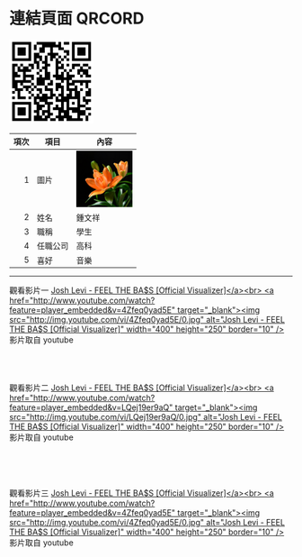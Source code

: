# 連結頁面 QRCORD
<img src="c108252115.png" width="150" Height="150" />
<br>
 


| 項次 | 項目 | 內容 |
|----:|------|------|
| 1 | 圖片 | <img src="c.jpg" width="100" Height="100" /> |
| 2 | 姓名 | 鍾文祥 |
| 3 | 職稱 | 學生 |
| 4 | 任職公司 | 高科 |
| 5 | 喜好 | 音樂 |


_____________________

觀看影片一
<a href="https://www.youtube.com/watch?v=4Zfeq0yad5E" target="_blank">Josh Levi - FEEL THE BA$S [Official Visualizer]</a><br>
<a href="http://www.youtube.com/watch?feature=player_embedded&v=4Zfeq0yad5E" target="_blank"><img src="http://img.youtube.com/vi/4Zfeq0yad5E/0.jpg" 
alt="Josh Levi - FEEL THE BA$S [Official Visualizer]" width="400" height="250" border="10" /></a>
<br>影片取自 youtube

<br><br><br>
觀看影片二
<a href="https://www.youtube.com/watch?v=LQej19er9aQ" target="_blank">Josh Levi - FEEL THE BA$S [Official Visualizer]</a><br>
<a href="http://www.youtube.com/watch?feature=player_embedded&v=LQej19er9aQ" target="_blank"><img src="http://img.youtube.com/vi/LQej19er9aQ/0.jpg" 
alt="Josh Levi - FEEL THE BA$S [Official Visualizer]" width="400" height="250" border="10" /></a>
<br>影片取自 youtube

<br><br><br>

觀看影片三
<a href="https://www.youtube.com/watch?v=4Zfeq0yad5E" target="_blank">Josh Levi - FEEL THE BA$S [Official Visualizer]</a><br>
<a href="http://www.youtube.com/watch?feature=player_embedded&v=4Zfeq0yad5E" target="_blank"><img src="http://img.youtube.com/vi/4Zfeq0yad5E/0.jpg" 
alt="Josh Levi - FEEL THE BA$S [Official Visualizer]" width="400" height="250" border="10" /></a>
<br>影片取自 youtube

<br><br><br>

